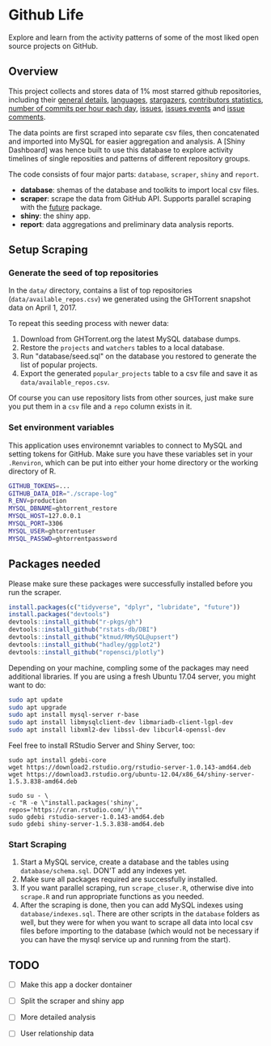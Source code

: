 # Github Life

Explore and learn from the activity patterns of some of the most liked open source projects on GitHub.

## Overview

This project collects and stores data of 1% most starred github repositories, including their [general details](https://developer.github.com/v3/repos/#get), [languages](https://developer.github.com/v3/repos/#list-languages), [stargazers](https://developer.github.com/v3/activity/starring/#list-stargazers), [contributors statistics](https://developer.github.com/v3/repos/statistics/#get-contributors-list-with-additions-deletions-and-commit-counts),
[number of commits per hour each day](https://developer.github.com/v3/repos/statistics/#get-the-number-of-commits-per-hour-in-each-day), [issues](https://developer.github.com/v3/issues/#list-issues-for-a-repository), [issues events](https://developer.github.com/v3/issues/events/#list-events-for-an-issue) and [issue comments](https://developer.github.com/v3/issues/comments/#list-comments-on-an-issue).

The data points are first scraped into separate csv files, then concatenated and imported into MySQL for easier aggregation and analysis. A [Shiny Dashboard] was hence built to use this database to explore activity timelines of single reposities and patterns of different repository groups.

The code consists of four major parts: `database`, `scraper`, `shiny` and `report`.

- **database**: shemas of the database and toolkits to import local csv files.
- **scraper**: scrape the data from GitHub API. Supports parallel scraping with the [future](https://github.com/HenrikBengtsson/future) package.
- **shiny**: the shiny app.
- **report**: data aggregations and preliminary data analysis reports.

## Setup Scraping

### Generate the seed of top repositories

In the `data/` directory, contains a list of top repositories (`data/available_repos.csv`) we generated using the GHTorrent snapshot data on April 1, 2017.

To repeat this seeding process with newer data:

1. Download from GHTorrent.org the latest MySQL database dumps.
2. Restore the `projects` and `watchers` tables to a local database.
3. Run "database/seed.sql" on the database you restored to generate the list of popular projects.
4. Export the generated `popular_projects` table to a csv file and save it as `data/available_repos.csv`.

Of course you can use repository lists from other sources, just make sure you put them in a `csv` file and a `repo` column exists in it.

### Set environment variables

This application uses environemnt variables to connect to MySQL and setting tokens for GitHub. Make sure you have these variables set in your `.Renviron`, which can be put into either your home directory or the working directory of R.

```bash
GITHUB_TOKENS=...
GITHUB_DATA_DIR="./scrape-log"
R_ENV=production
MYSQL_DBNAME=ghtorrent_restore
MYSQL_HOST=127.0.0.1
MYSQL_PORT=3306
MYSQL_USER=ghtorrentuser
MYSQL_PASSWD=ghtorrentpassword
```

## Packages needed

Please make sure these packages were successfully installed before you run the scraper.

```R
install.packages(c("tidyverse", "dplyr", "lubridate", "future"))
install.packages("devtools")
devtools::install_github("r-pkgs/gh")
devtools::install_github("rstats-db/DBI")
devtools::install_github("ktmud/RMySQL@upsert")
devtools::install_github("hadley/ggplot2")
devtools::install_github("ropensci/plotly")
```

Depending on your machine, compling some of the packages may need additional
libraries. If you are using a fresh Ubuntu 17.04 server, you might want to do:

```bash
sudo apt update
sudo apt upgrade
sudo apt install mysql-server r-base 
sudo apt install libmysqlclient-dev libmariadb-client-lgpl-dev
sudo apt install libxml2-dev libssl-dev libcurl4-openssl-dev
```

Feel free to install RStudio Server and Shiny Server, too:

```
sudo apt install gdebi-core
wget https://download2.rstudio.org/rstudio-server-1.0.143-amd64.deb
wget https://download3.rstudio.org/ubuntu-12.04/x86_64/shiny-server-1.5.3.838-amd64.deb

sudo su - \
-c "R -e \"install.packages('shiny', repos='https://cran.rstudio.com/')\""
sudo gdebi rstudio-server-1.0.143-amd64.deb
sudo gdebi shiny-server-1.5.3.838-amd64.deb
```

### Start Scraping

1. Start a MySQL service, create a database and the tables using `database/schema.sql`. DON'T add any indexes yet.
2. Make sure all packages required are successfully installed.
3. If you want parallel scraping, run `scrape_cluser.R`, otherwise dive into `scrape.R` and run appropriate functions as you needed.
4. After the scraping is done, then you can add MySQL indexes using `database/indexes.sql`. There are other scripts in the `database` folders as well, but they were for when you want to scrape all data into local csv files before importing to the database (which would not be necessary if you can have the mysql service up and running from the start).

## TODO

- [ ] Make this app a docker dontainer
- [ ] Split the scraper and shiny app
- [ ] More detailed analysis
- [ ] User relationship data


